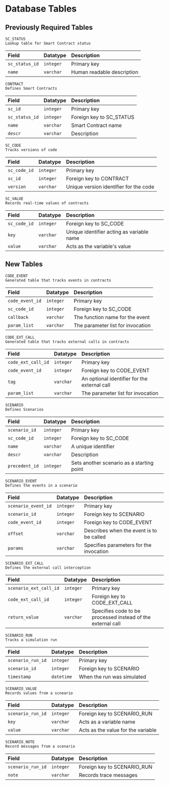 # Database Tables

## Previously Required Tables

    SC_STATUS
    Lookup table for Smart Contract status

Field|Datatype|Description
:---|:---|:---
`sc_status_id`|`integer`|Primary key
`name`|`varchar`|Human readable description


    CONTRACT
    Defines Smart Contracts

Field|Datatype|Description
:---|:---|:---
`sc_id`|`integer`|Primary key
`sc_status_id`|`integer`|Foreign key to SC_STATUS
`name`|`varchar`|Smart Contract name
`descr`|`varchar`|Description

    SC_CODE
    Tracks versions of code

Field|Datatype|Description
:---|:---|:---
`sc_code_id`|`integer`|Primary key
`sc_id`|`integer`|Foreign key to CONTRACT
`version`|`varchar`|Unique version identifier for the code

    SC_VALUE
    Records real-time values of contracts

Field|Datatype|Description
:---|:---|:---
`sc_code_id`|`integer`|Foreign key to SC_CODE
`key`|`varchar`|Unique identifier acting as variable name
`value`|`varchar`|Acts as the variable's value

## New Tables

    CODE_EVENT
    Generated table that tracks events in contracts

Field|Datatype|Description
:---|:---|:---
`code_event_id`|`integer`|Primary key
`sc_code_id`|`integer`|Foreign key to SC_CODE
`callback`|`varchar`|The function name for the event
`param_list`|`varchar`|The parameter list for invocation

    CODE_EXT_CALL
    Generated table that tracks external calls in contracts

Field|Datatype|Description
:---|:---|:---
`code_ext_call_id`|`integer`|Primary key
`code_event_id`|`integer`|Foreign key to CODE_EVENT
`tag`|`varchar`|An optional identifier for the external call
`param_list`|`varchar`|The parameter list for invocation

    SCENARIO
    Defines Scenarios

Field|Datatype|Description
:---|:---|:---
`scenario_id`|`integer`|Primary key
`sc_code_id`|`integer`|Foreign key to SC_CODE
`name`|`varchar`|A unique identifier
`descr`|`varchar`|Description
`precedent_id`|`integer`|Sets another scenario as a starting point

    SCENARIO_EVENT
    Defines the events in a scenario

Field|Datatype|Description
:---|:---|:---
`scenario_event_id`|`integer`|Primary key
`scenario_id`|`integer`|Foreign key to SCENARIO
`code_event_id`|`integer`|Foreign key to CODE_EVENT
`offset`|`varchar`|Describes when the event is to be called
`params`|`varchar`|Specifies parameters for the invocation

    SCENARIO_EXT_CALL
    Defines the external call interception

Field|Datatype|Description
:---|:---|:---
`scenario_ext_call_id`|`integer`|Primary key
`code_ext_call_id`|`integer`|Foreign key to CODE_EXT_CALL
`return_value`|`varchar`|Specifies code to be processed instead of the external call

    SCENARIO_RUN
    Tracks a simulation run

Field|Datatype|Description
:---|:---|:---
`scenario_run_id`|`integer`|Primary key
`scenario_id`|`integer`|Foreign key to SCENARIO
`timestamp`|`datetime`|When the run was simulated

    SCENARIO_VALUE
    Records values from a scneario

Field|Datatype|Description
:---|:---|:---
`scenario_run_id`|`integer`|Foreign key to SCENARIO_RUN
`key`|`varchar`|Acts as a variable name
`value`|`varchar`|Acts as the value for the variable

    SCENARIO_NOTE
    Record messages from a scenario

Field|Datatype|Description
:---|:---|:---
`scenario_run_id`|`integer`|Foreign key to SCENARIO_RUN
`note`|`varchar`|Records trace messages
